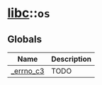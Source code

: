 # [libc](./../libc.md)::`os`
## Globals
|Name|Description|
|----|-----------|
|[_errno_c3](#todo)|TODO|
